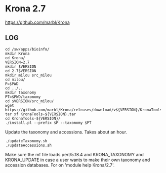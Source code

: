 Krona 2.7
=========

<https://github.com/marbl/Krona>

LOG
---

    cd /sw/apps/bioinfo/
    mkdir Krona
    cd Krona/
    VERSION=2.7
    mkdir $VERSION
    cd 2.7$VERSION
    mkdir milou src_milou
    cd milou/
    P=$PWD
    cd ../..
    mkdir taxonomy
    PT=$PWD/taxonomy
    cd $VERSION/src_milou/
    wget https://github.com/marbl/Krona/releases/download/v${VERSION}/KronaTools-${VERSION}.tar
    tar xf KronaTools-${VERSION}.tar 
    cd KronaTools-${VERSION}/
    ./install.pl --prefix $P --taxonomy $PT

Update the taxonomy and accessions.  Takes about an hour.

    ./updateTaxonomy.sh 
    ./updateAccessions.sh 

Make sure the mf file loads perl/5.18.4 and KRONA_TAXONOMY and KRONA_UPDATE in
case a user wants to make their own taxonomy and accession databases.  For on
'module help Krona/2.7'.

